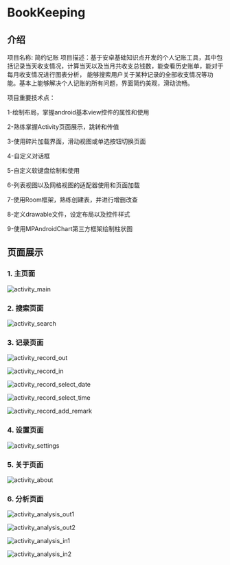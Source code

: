 # BookKeeping

## 介绍

项目名称: 简约记账
项目描述：基于安卓基础知识点开发的个人记账工具，其中包括记录当天收支情况，计算当天以及当月共收支总钱数，能查看历史账单，能对于每月收支情况进行图表分析， 能够搜索用户关于某种记录的全部收支情况等功能。基本上能够解决个人记账的所有问题，界面简约美观，滑动流畅。

 项目重要技术点： 

1-绘制布局，掌握android基本view控件的属性和使用

 2-熟练掌握Activity页面展示，跳转和传值 

3-使用碎片加载界面，滑动视图或单选按钮切换页面 

4-自定义对话框 

5-自定义软键盘绘制和使用 

6-列表视图以及网格视图的适配器使用和页面加载 

7-使用Room框架，熟练创建表，并进行增删改查

 8-定义drawable文件，设定布局以及控件样式

 9-使用MPAndroidChart第三方框架绘制柱状图



## 页面展示

### 1. 主页面

![activity_main](./sreenshot/activity_main.png)

### 2. 搜索页面

![activity_search](./sreenshot/activity_search.png)

### 3. 记录页面

![activity_record_out](./sreenshot/activity_record_out.png)

![activity_record_in](./sreenshot/activity_record_in.png)

![activity_record_select_date](./sreenshot/activity_record_select_date.png)

![activity_record_select_time](./sreenshot/activity_record_select_time.png)

![activity_record_add_remark](./sreenshot/activity_record_add_remark.png)

### 4. 设置页面

![activity_settings](./sreenshot/activity_settings.png)

### 5. 关于页面

![activity_about](./sreenshot/activity_about.png)

### 6. 分析页面

![activity_analysis_out1](./sreenshot/activity_analysis_out1.png)

![activity_analysis_out2](./sreenshot/activity_analysis_out2.png)

![activity_analysis_in1](./sreenshot/activity_analysis_in1.png)

![activity_analysis_in2](./sreenshot/activity_analysis_in2.png)

